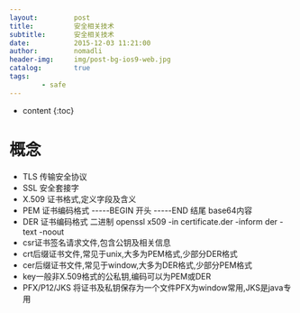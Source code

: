 ```yaml
---
layout:         post
title:          安全相关技术
subtitle:       安全相关技术
date:           2015-12-03 11:21:00
author:         nomadli
header-img:     img/post-bg-ios9-web.jpg
catalog:        true
tags:
        - safe
---
```


* content
{:toc}

# 概念
- TLS 传输安全协议
- SSL 安全套接字
- X.509 证书格式,定义字段及含义
- PEM 证书编码格式 -----BEGIN 开头 -----END 结尾 base64内容
- DER 证书编码格式 二进制 openssl x509 -in certificate.der -inform der -text -noout
- csr证书签名请求文件,包含公钥及相关信息
- crt后缀证书文件,常见于unix,大多为PEM格式,少部分DER格式
- cer后缀证书文件,常见于window,大多为DER格式,少部分PEM格式
- key一般非X.509格式的公私钥,编码可以为PEM或DER
- PFX/P12/JKS 将证书及私钥保存为一个文件PFX为window常用,JKS是java专用